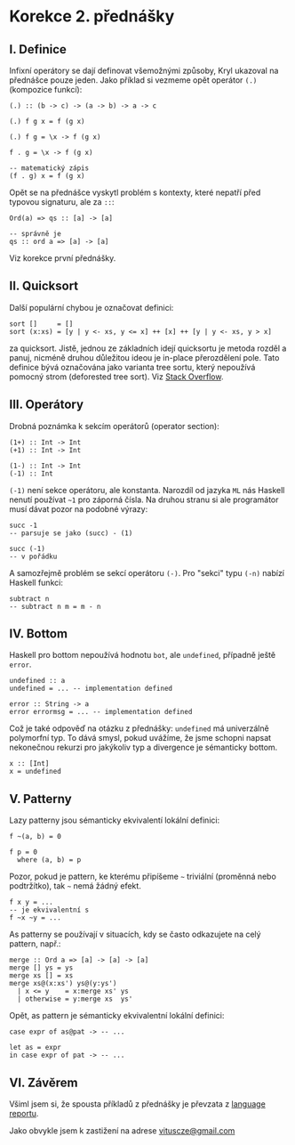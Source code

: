 Korekce 2. přednášky
====================

I. Definice
-----------

Infixní operátory se dají definovat všemožnými způsoby, Kryl ukazoval na přednášce pouze jeden. Jako příklad si vezmeme opět operátor `(.)` (kompozice funkcí):

    (.) :: (b -> c) -> (a -> b) -> a -> c

    (.) f g x = f (g x)

    (.) f g = \x -> f (g x)

    f . g = \x -> f (g x)

    -- matematický zápis
    (f . g) x = f (g x)

Opět se na přednášce vyskytl problém s kontexty, které nepatří před typovou signaturu, ale za `::`:

    Ord(a) => qs :: [a] -> [a]

    -- správně je
    qs :: ord a => [a] -> [a]

Viz korekce první přednášky.

II. Quicksort
-------------

Další populární chybou je označovat definici:

    sort []     = []
    sort (x:xs) = [y | y <- xs, y <= x] ++ [x] ++ [y | y <- xs, y > x]

za quicksort. Jistě, jednou ze základních idejí quicksortu je metoda rozděl a panuj, nicméně druhou důležitou ideou je in-place přerozdělení pole. Tato definice bývá označována jako varianta tree sortu, který nepoužívá pomocný strom (deforested tree sort). Viz [Stack Overflow](http://stackoverflow.com/questions/7717691).

III. Operátory
--------------

Drobná poznámka k sekcím operátorů (operator section):

    (1+) :: Int -> Int
    (+1) :: Int -> Int

    (1-) :: Int -> Int
    (-1) :: Int

`(-1)` není sekce operátoru, ale konstanta. Narozdíl od jazyka `ML` nás Haskell nenutí používat `~1` pro záporná čísla. Na druhou stranu si ale programátor musí dávat pozor na podobné výrazy:

    succ -1
    -- parsuje se jako (succ) - (1)

    succ (-1)
    -- v pořádku

A samozřejmě problém se sekcí operátoru `(-)`. Pro "sekci" typu `(-n)` nabízí Haskell funkci:

    subtract n
    -- subtract n m = m - n

IV. Bottom
----------

Haskell pro bottom nepoužívá hodnotu `bot`, ale `undefined`, případně ještě `error`.

    undefined :: a
    undefined = ... -- implementation defined

    error :: String -> a
    error errormsg = ... -- implementation defined

Což je také odpověď na otázku z přednášky: `undefined` má univerzálně polymorfní typ. To dává smysl, pokud uvážíme, že jsme schopni napsat nekonečnou rekurzi pro jakýkoliv typ a divergence je sémanticky bottom.

    x :: [Int]
    x = undefined

V. Patterny
-----------

Lazy patterny jsou sémanticky ekvivalentí lokální definici:

    f ~(a, b) = 0

    f p = 0
      where (a, b) = p

Pozor, pokud je pattern, ke kterému připíšeme `~` triviální (proměnná nebo podtržítko), tak `~` nemá žádný efekt.

    f x y = ...
    -- je ekvivalentní s
    f ~x ~y = ...

As patterny se používají v situacích, kdy se často odkazujete na celý pattern, např.:

    merge :: Ord a => [a] -> [a] -> [a]
    merge [] ys = ys
    merge xs [] = xs
    merge xs@(x:xs') ys@(y:ys')
      | x <= y    = x:merge xs' ys
      | otherwise = y:merge xs  ys'

Opět, as pattern je sémanticky ekvivalentní lokální definici:

    case expr of as@pat -> -- ...

    let as = expr
    in case expr of pat -> -- ...

VI. Závěrem
-----------

Všiml jsem si, že spousta příkladů z přednášky je převzata z [language reportu](http://www.haskell.org/onlinereport/haskell2010/).

Jako obvykle jsem k zastižení na adrese vituscze@gmail.com
